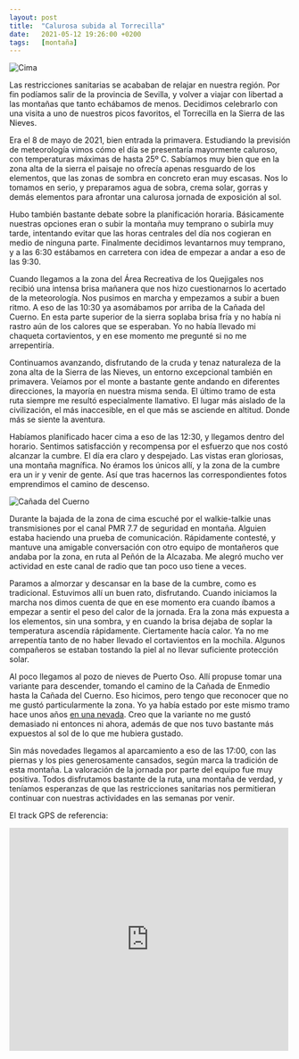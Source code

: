 ```yaml
---
layout: post
title:  "Calurosa subida al Torrecilla"
date:   2021-05-12 19:26:00 +0200
tags:	[montaña]
---
```


![Cima][cima]

Las restricciones sanitarias se acababan de relajar en nuestra región. Por fin podíamos salir de la
provincia de Sevilla, y volver a viajar con libertad a las montañas que tanto echábamos de menos.
Decidimos celebrarlo con una visita a uno de nuestros picos favoritos, el Torrecilla en la Sierra
de las Nieves.

Era el 8 de mayo de 2021, bien entrada la primavera. Estudiando la previsión de meteorología vimos
cómo el día se presentaría mayormente caluroso, con temperaturas máximas de hasta 25º C. Sabíamos
muy bien que en la zona alta de la sierra el paisaje no ofrecía apenas resguardo de los elementos,
que las zonas de sombra en concreto eran muy escasas. Nos lo tomamos en serio, y preparamos agua de
sobra, crema solar, gorras y demás elementos para afrontar una calurosa jornada de exposición al
sol.

<!--more-->

Hubo también bastante debate sobre la planificación horaria. Básicamente nuestras opciones eran o
subir la montaña muy temprano o subirla muy tarde, intentando evitar que las horas centrales del
día nos cogieran en medio de ninguna parte. Finalmente decidimos levantarnos muy temprano, y a las
6:30 estábamos en carretera con idea de empezar a andar a eso de las 9:30.

Cuando llegamos a la zona del Área Recreativa de los Quejigales nos recibió una intensa brisa
mañanera que nos hizo cuestionarnos lo acertado de la meteorología. Nos pusimos en marcha y
empezamos a subir a buen ritmo. A eso de las 10:30 ya asomábamos por arriba de la Cañada del
Cuerno. En esta parte superior de la sierra soplaba brisa fría y no había ni rastro aún de los
calores que se esperaban. Yo no había llevado mi chaqueta cortavientos, y en ese momento me
pregunté si no me arrepentiría.

Continuamos avanzando, disfrutando de la cruda y tenaz naturaleza de la zona alta de la Sierra de
las Nieves, un entorno excepcional también en primavera. Veíamos por el monte a bastante gente
andando en diferentes direcciones, la mayoría en nuestra misma senda. El último tramo de esta ruta
siempre me resultó especialmente llamativo. El lugar más aislado de la civilización, el más
inaccesible, en el que más se asciende en altitud. Donde más se siente la aventura.

Habíamos planificado hacer cima a eso de las 12:30, y llegamos dentro del horario. Sentimos
satisfacción y recompensa por el esfuerzo que nos costó alcanzar la cumbre. El día era claro y
despejado. Las vistas eran gloriosas, una montaña magnífica. No éramos los únicos allí, y la zona
de la cumbre era un ir y venir de gente. Así que tras hacernos las correspondientes fotos
emprendimos el camino de descenso.

![Cañada del Cuerno][cuerno]

Durante la bajada de la zona de cima escuché por el walkie-talkie unas transmisiones por el canal
PMR 7.7 de seguridad en montaña. Alguien estaba haciendo una prueba de comunicación. Rápidamente
contesté, y mantuve una amigable conversación con otro equipo de montañeros que andaba por la zona,
en ruta al Peñón de la Alcazaba. Me alegró mucho ver actividad en este canal de radio que tan poco
uso tiene a veces.

Paramos a almorzar y descansar en la base de la cumbre, como es tradicional. Estuvimos allí un buen
rato, disfrutando. Cuando iniciamos la marcha nos dimos cuenta de que en ese momento era cuando
íbamos a empezar a sentir el peso del calor de la jornada. Era la zona más expuesta a los
elementos, sin una sombra, y en cuando la brisa dejaba de soplar la temperatura ascendía
rápidamente. Ciertamente hacía calor. Ya no me arrepentía tanto de no haber llevado el cortavientos
en la mochila. Algunos compañeros se estaban tostando la piel al no llevar suficiente protección
solar.

Al poco llegamos al pozo de nieves de Puerto Oso. Allí propuse tomar una variante para descender,
tomando el camino de la Cañada de Enmedio hasta la Cañada del Cuerno. Eso hicimos, pero tengo que
reconocer que no me gustó particularmente la zona. Yo ya había estado por este mismo tramo hace
unos años [en una nevada][invernal]. Creo que la variante no me gustó demasiado ni entonces ni
ahora, además de que nos tuvo bastante más expuestos al sol de lo que me hubiera gustado.

Sin más novedades llegamos al aparcamiento a eso de las 17:00, con las piernas y los pies
generosamente cansados, según marca la tradición de esta montaña. La valoración de la jornada por
parte del equipo fue muy positiva. Todos disfrutamos bastante de la ruta, una montaña de verdad, y
teníamos esperanzas de que las restricciones sanitarias nos permitieran continuar con nuestras
actividades en las semanas por venir.

El track GPS de referencia:

<div class="iframeWikilocWrapper">
<iframe frameBorder="0" scrolling="no"
  src="https://es.wikiloc.com/wikiloc/spatialArtifacts.do?event=view&measures=on&title=on&near=on&images=off&maptype=H&id=1240772"
  width="500" height="400">
</iframe>
</div>

[cima]:		{{site.url}}/assets/20210512-cima-torrecilla.png
[cuerno]:	{{site.url}}/assets/20210512-cuerno.png
[invernal]:	{{site.url}}/2018/02/05/enamorados-nevada.html
